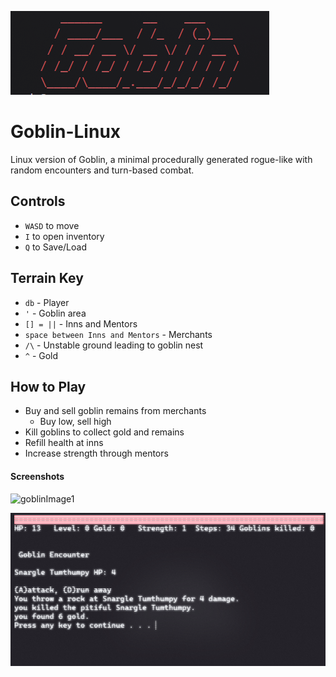 ![image1](https://github.com/bearmade/Goblin-Linux/blob/main/img/goblinTitle.png)

# Goblin-Linux
Linux version of Goblin, a minimal procedurally generated rogue-like with random encounters and turn-based combat.

## Controls
- ``` WASD ``` to move
- ``` I ``` to open inventory
- ``` Q ``` to Save/Load

## Terrain Key
- ``` db ``` - Player
- ``` ' ``` - Goblin area
- ``` [] = || ``` - Inns and Mentors
- ``` space between Inns and Mentors ``` - Merchants
- ``` /\ ``` - Unstable ground leading to goblin nest
- ``` ^ ``` - Gold 

## How to Play
- Buy and sell goblin remains from merchants
    - Buy low, sell high
- Kill goblins to collect gold and remains
- Refill health at inns
- Increase strength through mentors


#### Screenshots

![goblinImage1](https://github.com/user-attachments/assets/3918416c-991a-4130-811a-21a1d3d4734e)

![image1](https://github.com/bearmade/Goblin-Linux/blob/main/img/goblinImage2.png)
